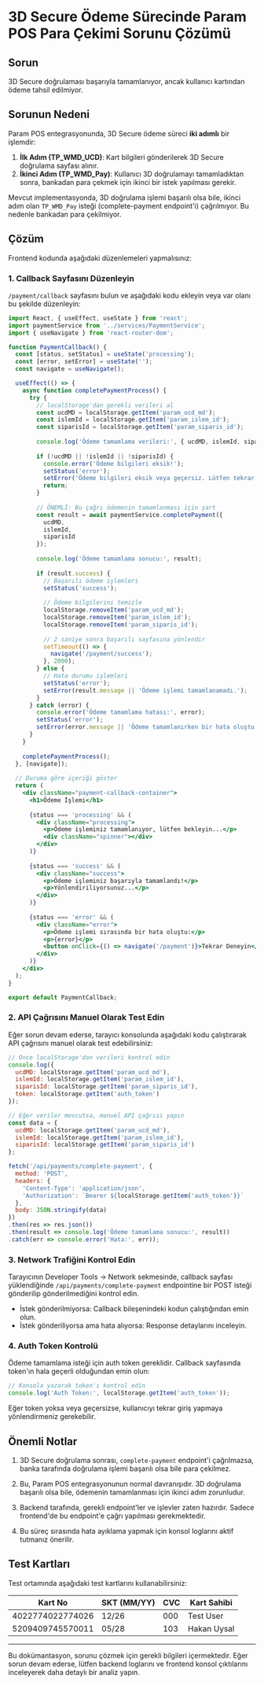 # 3D Secure Ödeme Sürecinde Param POS Para Çekimi Sorunu Çözümü

## Sorun

3D Secure doğrulaması başarıyla tamamlanıyor, ancak kullanıcı kartından ödeme tahsil edilmiyor.

## Sorunun Nedeni

Param POS entegrasyonunda, 3D Secure ödeme süreci **iki adımlı** bir işlemdir:

1. **İlk Adım (TP_WMD_UCD)**: Kart bilgileri gönderilerek 3D Secure doğrulama sayfası alınır.
2. **İkinci Adım (TP_WMD_Pay)**: Kullanıcı 3D doğrulamayı tamamladıktan sonra, bankadan para çekmek için ikinci bir istek yapılması gerekir.

Mevcut implementasyonda, 3D doğrulama işlemi başarılı olsa bile, ikinci adım olan `TP_WMD_Pay` isteği (complete-payment endpoint'i) çağrılmıyor. Bu nedenle bankadan para çekilmiyor.

## Çözüm

Frontend kodunda aşağıdaki düzenlemeleri yapmalısınız:

### 1. Callback Sayfasını Düzenleyin 

`/payment/callback` sayfasını bulun ve aşağıdaki kodu ekleyin veya var olanı bu şekilde düzenleyin:

```jsx
import React, { useEffect, useState } from 'react';
import paymentService from '../services/PaymentService';
import { useNavigate } from 'react-router-dom';

function PaymentCallback() {
  const [status, setStatus] = useState('processing');
  const [error, setError] = useState('');
  const navigate = useNavigate();

  useEffect(() => {
    async function completePaymentProcess() {
      try {
        // localStorage'dan gerekli verileri al
        const ucdMD = localStorage.getItem('param_ucd_md');
        const islemId = localStorage.getItem('param_islem_id');
        const siparisId = localStorage.getItem('param_siparis_id');
        
        console.log('Ödeme tamamlama verileri:', { ucdMD, islemId, siparisId });
        
        if (!ucdMD || !islemId || !siparisId) {
          console.error('Ödeme bilgileri eksik!');
          setStatus('error');
          setError('Ödeme bilgileri eksik veya geçersiz. Lütfen tekrar deneyin.');
          return;
        }
        
        // ÖNEMLİ: Bu çağrı ödemenin tamamlanması için şart
        const result = await paymentService.completePayment({
          ucdMD,
          islemId,
          siparisId
        });
        
        console.log('Ödeme tamamlama sonucu:', result);
        
        if (result.success) {
          // Başarılı ödeme işlemleri
          setStatus('success');
          
          // Ödeme bilgilerini temizle
          localStorage.removeItem('param_ucd_md');
          localStorage.removeItem('param_islem_id');
          localStorage.removeItem('param_siparis_id');
          
          // 2 saniye sonra başarılı sayfasına yönlendir
          setTimeout(() => {
            navigate('/payment/success');
          }, 2000);
        } else {
          // Hata durumu işlemleri
          setStatus('error');
          setError(result.message || 'Ödeme işlemi tamamlanamadı.');
        }
      } catch (error) {
        console.error('Ödeme tamamlama hatası:', error);
        setStatus('error');
        setError(error.message || 'Ödeme tamamlanırken bir hata oluştu.');
      }
    }
    
    completePaymentProcess();
  }, [navigate]);
  
  // Duruma göre içeriği göster
  return (
    <div className="payment-callback-container">
      <h1>Ödeme İşlemi</h1>
      
      {status === 'processing' && (
        <div className="processing">
          <p>Ödeme işleminiz tamamlanıyor, lütfen bekleyin...</p>
          <div className="spinner"></div>
        </div>
      )}
      
      {status === 'success' && (
        <div className="success">
          <p>Ödeme işleminiz başarıyla tamamlandı!</p>
          <p>Yönlendiriliyorsunuz...</p>
        </div>
      )}
      
      {status === 'error' && (
        <div className="error">
          <p>Ödeme işlemi sırasında bir hata oluştu:</p>
          <p>{error}</p>
          <button onClick={() => navigate('/payment')}>Tekrar Deneyin</button>
        </div>
      )}
    </div>
  );
}

export default PaymentCallback;
```

### 2. API Çağrısını Manuel Olarak Test Edin

Eğer sorun devam ederse, tarayıcı konsolunda aşağıdaki kodu çalıştırarak API çağrısını manuel olarak test edebilirsiniz:

```javascript
// Önce localStorage'dan verileri kontrol edin
console.log({
  ucdMD: localStorage.getItem('param_ucd_md'),
  islemId: localStorage.getItem('param_islem_id'),
  siparisId: localStorage.getItem('param_siparis_id'),
  token: localStorage.getItem('auth_token')
});

// Eğer veriler mevcutsa, manuel API çağrısı yapın
const data = {
  ucdMD: localStorage.getItem('param_ucd_md'),
  islemId: localStorage.getItem('param_islem_id'),
  siparisId: localStorage.getItem('param_siparis_id')
};

fetch('/api/payments/complete-payment', {
  method: 'POST',
  headers: {
    'Content-Type': 'application/json',
    'Authorization': `Bearer ${localStorage.getItem('auth_token')}`
  },
  body: JSON.stringify(data)
})
.then(res => res.json())
.then(result => console.log('Ödeme tamamlama sonucu:', result))
.catch(err => console.error('Hata:', err));
```

### 3. Network Trafiğini Kontrol Edin

Tarayıcının Developer Tools -> Network sekmesinde, callback sayfası yüklendiğinde `/api/payments/complete-payment` endpointine bir POST isteği gönderilip gönderilmediğini kontrol edin.

- İstek gönderilmiyorsa: Callback bileşenindeki kodun çalıştığından emin olun.
- İstek gönderiliyorsa ama hata alıyorsa: Response detaylarını inceleyin.

### 4. Auth Token Kontrolü

Ödeme tamamlama isteği için auth token gereklidir. Callback sayfasında token'ın hala geçerli olduğundan emin olun:

```javascript
// Konsola yazarak token'ı kontrol edin
console.log('Auth Token:', localStorage.getItem('auth_token'));
```

Eğer token yoksa veya geçersizse, kullanıcıyı tekrar giriş yapmaya yönlendirmeniz gerekebilir.

## Önemli Notlar

1. 3D Secure doğrulama sonrası, `complete-payment` endpoint'i çağrılmazsa, banka tarafında doğrulama işlemi başarılı olsa bile para çekilmez.

2. Bu, Param POS entegrasyonunun normal davranışıdır. 3D doğrulama başarılı olsa bile, ödemenin tamamlanması için ikinci adım zorunludur.

3. Backend tarafında, gerekli endpoint'ler ve işlevler zaten hazırdır. Sadece frontend'de bu endpoint'e çağrı yapılması gerekmektedir.

4. Bu süreç sırasında hata ayıklama yapmak için konsol loglarını aktif tutmanız önerilir.

## Test Kartları

Test ortamında aşağıdaki test kartlarını kullanabilirsiniz:

| Kart No | SKT (MM/YY) | CVC | Kart Sahibi |
|---------|-------------|-----|------------|
| 4022774022774026 | 12/26 | 000 | Test User |
| 5209409745570011 | 05/28 | 103 | Hakan Uysal |

---

Bu dokümantasyon, sorunu çözmek için gerekli bilgileri içermektedir. Eğer sorun devam ederse, lütfen backend loglarını ve frontend konsol çıktılarını inceleyerek daha detaylı bir analiz yapın. 